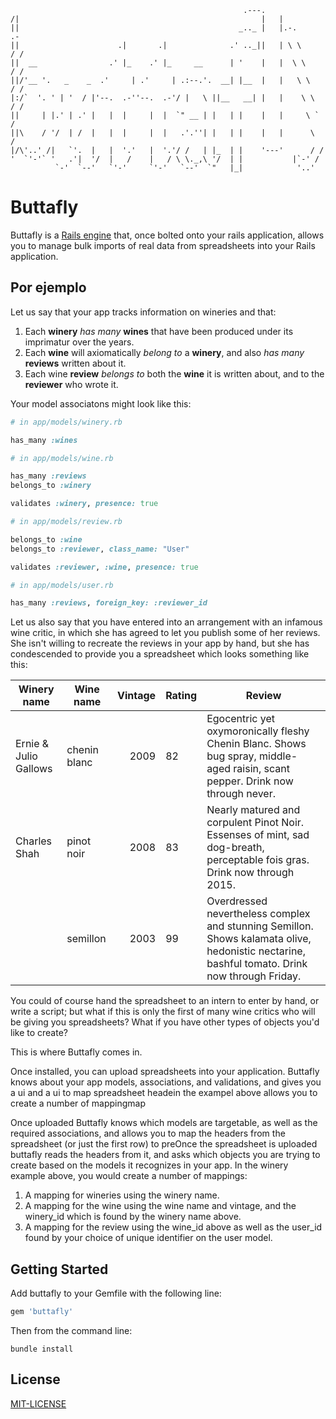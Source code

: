                                                         .---.                
    /|                                                      |   |                
    ||                                                 _.._ |   |.-.          .- 
    ||                      .|       .|              .' .._||   | \ \        / / 
    ||  __                .' |_    .' |_     __      | '    |   |  \ \      / /  
    ||/'__ '.   _    _  .'     | .'     | .:--.'.  __| |__  |   |   \ \    / /   
    |:/`  '. ' | '  / |'--.  .-''--.  .-'/ |   \ ||__   __| |   |    \ \  / /    
    ||     | |.' | .' |   |  |     |  |  `" __ | |   | |    |   |     \ `  /     
    ||\    / '/  | /  |   |  |     |  |   .'.''| |   | |    |   |      \  /      
    |/\'..' /|   `'.  |   |  '.'   |  '.'/ /   | |_  | |    '---'      / /       
    '  `'-'` '   .'|  '/  |   /    |   / \ \._,\ '/  | |           |`-' /        
              `-'  `--'   `'-'     `'-'   `--'  `"   |_|            '..'         

# Buttafly

Buttafly is a [Rails engine](http://guides.rubyonrails.org/engines.html) that, once bolted onto your rails application, allows you to manage bulk imports of real data from spreadsheets into your Rails application. 

## Por ejemplo

Let us say that your app tracks information on wineries and that: 

1. Each __winery__ *has many* __wines__ that have been produced under its imprimatur over the years.
2. Each __wine__ will axiomatically *belong to* a __winery__, and also *has many* __reviews__ written about it.
3. Each wine __review__ *belongs to* both the __wine__ it is written about, and to the __reviewer__ who wrote it. 

Your model associatons might look like this:

```ruby
# in app/models/winery.rb

has_many :wines
```
```ruby
# in app/models/wine.rb

has_many :reviews
belongs_to :winery

validates :winery, presence: true
```
```ruby
# in app/models/review.rb

belongs_to :wine
belongs_to :reviewer, class_name: "User"

validates :reviewer, :wine, presence: true
```
```ruby
# in app/models/user.rb

has_many :reviews, foreign_key: :reviewer_id
```

Let us also say that you have entered into an arrangement with an infamous wine critic, in which she has agreed to let you publish some of her reviews. She isn't willing to recreate the reviews in your app by hand, but she has condescended to provide you a spreadsheet which looks something like this:

| Winery name           | Wine name     | Vintage | Rating  | Review  |
| --------------        |---------------|--------:|-------- |---------| 
| Ernie & Julio Gallows | chenin blanc  | 2009    | 82      | Egocentric yet oxymoronically fleshy Chenin Blanc. Shows bug spray, middle-aged raisin, scant pepper. Drink now through never. |
| Charles Shah          | pinot noir    | 2008    | 83      | Nearly matured and corpulent Pinot Noir. Essenses of mint, sad dog-breath, perceptable fois gras. Drink now through 2015. |
|                | semillon      | 2003    | 99      | Overdressed nevertheless complex and stunning Semillon. Shows kalamata olive, hedonistic nectarine, bashful tomato. Drink now through Friday. |

You could of course hand the spreadsheet to an intern to enter by hand, or write a script; but what if this is only the first of many wine critics who will be giving you spreadsheets? What if you have other types of objects you'd like to create? 

This is where Buttafly comes in.

Once installed, you can upload spreadsheets into your application. Buttafly knows about your app models, associations, and validations, and gives you a ui and a ui to map spreadsheet headein the exampel above allows you to create a number of mappingmap

Once uploaded Buttafly knows which models are targetable, as well as the required associations, and allows you to map the headers from the spreadsheet (or just the first row) to preOnce the spreadsheet is uploaded buttafly reads the headers from it, and asks which objects you are trying to create based on the models it recognizes in your app. In the winery example above, you would create a number of mappings:

1. A mapping for wineries using the winery name.
2. A mapping for the wine using the wine name and vintage, and the winery_id which is found by the winery name above.
3. A mapping for the review using the wine_id above as well as the user_id found by your choice of unique identifier on the user model.  

## Getting Started

Add buttafly to your Gemfile with the following line:

```ruby
gem 'buttafly'
```

Then from the command line:

```console
bundle install
```


## License

[MIT-LICENSE](http://en.wikipedia.org/wiki/MIT_License)